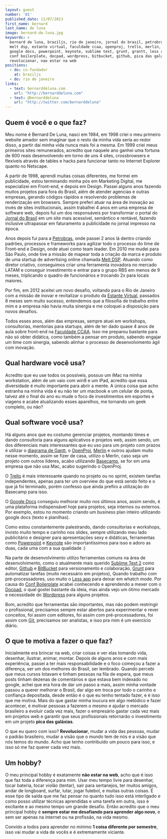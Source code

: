 ```yaml
---
layout: guest
number: '01'
published_date: 11/07/2013
first_name: bernard
last_name: de luna
image: bernard-de-luna.jpg
keywords: >
  bernard de luna, braziljs, rio de janeiro, jornal do brasil, petrobras,
  melt dsp, estante virtual, faculdade ccaa, openproj, trello, merlin, basecamp,
  google docs, powerpoint, keynote, sublime text, grunt, grantt, less app,
  conf boilerplate, docpad, wordpress, bitbucket, github, pica das galaxias,
  revolucionar, nao estar na web
positions:
  - do: co-fundador
    at: braziljs
  - do: rio de janeiro
links:
  - text: bernarddeluna.com
    url: "http://bernarddeluna.com"
  - text: @bernarddeluna
    url: "http://twitter.com/bernarddeluna"
---
```



## Quem é você e o que faz?

Meu nome é Bernard De Luna, nasci em 1984, em 1998 criei o meu primeiro website
amador sem imaginar que o resto da minha vida seria ao redor disso, a partir daí
minha vida nunca mais foi a mesma. Em 1999 criei meus primeiros sites
remunerados, acredito que naquele ano ganhei uma fortuna de 600 reais
desenvolvendo em torno de uns 4 sites, crossbrowsers e flexíveis através de
tables e hacks para funcionar tanto no Internet Explorer quanto no Netscape.

A partir de 1998, aprendi muitas coisas diferentes, me formei em publicidade,
estou terminando minha pós em Marketing Digital, me especializei em Front-end, e
depois em Design. Passei alguns anos fazendo muitos projetos para fora do
Brasil, além de atender agencias e outras empresas, gerando códigos rápidos e
resolvendo problemas de renderização em browsers. Sempre preferi atuar na área
de inovação ao invés de sites institucionais, assim trabalhei 4 anos em uma
empresa de software web, depois fui um dos responsáveis por transformar o portal
do [Jornal do Brasil][jornal-do-brasil] em um site mais acessível, semântico e
rentável, fazendo inclusive ultrapassar em faturamento a publicidade no jornal
impresso na época.

Anos depois fui para a [Petrobras][petrobras], onde passei 2 anos lá dentro
criando padrões, processos e frameworks para agilizar todo o processo do time de
Front-end e Design, onde atuei como team leader. Em 2010 me mudei para São
Paulo, onde tive a missão de mapear toda a criação da marca e produto de uma
startup de advertising online chamada [Melt DSP][melt-dsp]. Atuando como diretor
criativo, conseguimos criar uma ferramenta inovadora no mercado LATAM e
conseguir investimento e entrar para o grupo RBS em menos de 9 meses,
triplicando o quadro de funcionários e trocando 2x para locais maiores.

Por fim, em 2012 aceitei um novo desafio, voltando para o Rio de Janeiro com a
missão de inovar e revitalizar o produto da [Estante Virtual][estante-virtual],
passados 8 meses sem muito sucesso, entendemos que a filosofia de trabalho entre
mim e a empresa não havia muita sinergia e me coloquei a disposição para novos
desafios.

Todos esses anos, além das empresas, sempre atuei em workshops, consultorias,
mentorias para startups, além de ter dado quase 4 anos de aula sobre front-end
na [Faculdade CCAA][faculdade-ccaa]. Isso me preparou bastante para não só obter
didática, como também a pensar em produto, sabendo engajar um time com sinergia,
sabendo alinhar o processo de desenvolvimento ágil com inovação.


[jornal-do-brasil]: http://www.jb.com.br/
[petrobras]: http://www.petrobras.com.br
[melt-dsp]: http://www.meltdsp.com
[estante-virtual]: http://www.estantevirtual.com.br
[faculdade-ccaa]: http://www.faculdadeccaa.com.br


## Qual hardware você usa?

Acredito que eu use todos os possíveis, possuo um iMac na minha workstation,
além de um vaio com win8 e um iPad, acredito que essa diversidade é muito
importante para abrir a mente. A única coisa que acho estranha na minha vida é
eu não ter um macbook e um celular de ponta, talvez até o final do ano eu mude o
foco de investimentos em esportes e viagens e acabe atualizando esses aparelhos,
me tornando um geek completo, ou não?


## Qual software você usa?

Há alguns anos que eu costumo gerenciar projetos, montando times e dando
consultoria para alguns aplicativos e projetos web, assim sendo, um dos
diferenciais mais interessantes que eu uso para um projeto com prazos é utilizar
o [diagrama de Gantt][gantt], o [OpenProj][openproj], [Merlin][merlin] e outros
ajudam muito nesse momento, assim se fizer de casa, utilizo o Merlin, caso seja
um projeto com outros líderes, acabo utilizando [Basecamp][basecamp], se for em
uma empresa que não usa Mac, acabo sugerindo o OpenProj.

O [Trello][trello] é mais interessante quando no projeto ou no sprint, existem
tarefas independentes, apenas para ter um overview do que está sendo feito e o
que já foi terminado, porém confesso que ainda prefiro a utilização do Basecamp
para isso.

O [Google Docs][google-docs] conseguiu melhorar muito nos últimos anos, assim
sendo, é uma plataforma indispensável hoje para projetos, seja internos ou
externos. Por exemplo, estou no momento criando um business plan inteiro
utilizando google docs (texto e planilhas).

Como estou constantemente palestrando, dando consultorias e workshops, invisto
muito tempo e carinho nos slides, sempre utilizando meu lado publicitário e
designer para apresentações sexy e didáticas, ferramentas como
[Powerpoint][powerpoint] e [Keynote][keynote] são importantíssimos para isso e
adoro as duas, cada uma com a sua qualidade :)

Na parte de desenvolvimento utilizo ferramentas comuns na área de
desenvolvimento, como o atualmente mais querido [Sublime Text 2][sublime] como
editor, [Github][github] e [BitBucket][bitbucket] para versionamento e
colaboração, [Grunt][grunt] para automatizar tarefas (muito necessário em
projetos), Quando trabalho com pré-processadores, uso muito o
[Less app][less-app] para deixar em whatch mode. Por causa do
[Conf Boilerplate][conf-boilerplate] acabei conhecendo e aprendendo a mexer com
o [Docpad][docpad], o qual gostei bastante da ideia, mas ainda vejo um ótimo
mercado e necessidade do [Wordpress][wordpress] para alguns projetos.

Bom, acredito que ferramentas são importantes, mas não podem restringir o
profissional, precisamos sempre estar abertos para experimentar e rever
conceitos, foi assim com editores, foi assim com pré-processadores, foi assim
com [Git][git], precisamos ser analistas, e isso pra mim é um exercício diário.


[gantt]: http://pt.wikipedia.org/wiki/Diagrama_de_Gantt
[openproj]: http://sourceforge.net/projects/openproj/
[merlin]: http://www.projectwizards.net/en/merlin/
[basecamp]: http://basecamp.com/
[trello]: http://trello.com/
[google-docs]: http://docs.google.com
[powerpoint]: http://office.microsoft.com/PT-BR/powerpoint
[keynote]: http://www.apple.com/iwork/keynote/
[sublime]: http://www.sublimetext.com/
[github]: http://github.com
[bitbucket]: http://bitbucket.org/
[grunt]: http://gruntjs.com/
[less-app]: http://incident57.com/less/
[conf-boilerplate]: https://github.com/braziljs/conf-boilerplate
[docpad]: http://docpad.org/
[wordpress]: http://pt-br.wordpress.com/
[git]: http://git-scm.com/


## O que te motiva a fazer o que faz?

Inicialmente era brincar na web, criar coisas e ver elas tomando vida, desenhar,
ilustrar, animar, montar. Depois de alguns anos e com mais experiência, passei a
ter mais responsabilidade e o foco começou a fazer a diferença, ser um dos
melhores do Brasil, ser lembrado. Quando percebi que meus cursos lotavam e
tinham pessoas na fila de espera, que meus posts tinham dezenas de comentários e
que estava bem indexado no google, achei que era hora de dar um passo a mais,
assim minha vontade passou a querer melhorar o Brasil, dar algo em troca por
todo o carinho e confiança depositada, desde então é o que eu tenho tentado
fazer, e é isso que me motiva. Mais do que gastar minha loucura em algo metódico
e fazer acontecer, é motivar pessoas a fazerem o mesmo e ajudar o mercado
brasileiro a evoluir cada vez mais, fazer o empresário gastar cada vez mais em
projetos web e garantir que seus profissionais retornarão o investimento em um
projeto __pica das galáxias__.

O que eu quero com isso? __Revolucionar__, mudar a vida das pessoas, mudar o
padrão brasileiro, mudar a visão que o mundo tem de nós e a visão que nós temos
do mundo. Acho que tenho contribuído um pouco para isso, e isso só me faz querer
cada vez mais.


## Um hobby?

O meu principal hobby é exatamente __não estar na web__, acho que é isso que faz
toda a diferença para mim. Usar meu tempo livre para desenhar, tocar bateria,
tocar violão (tentar), sair para sertanejos, ter muitos amigos, andar de
longboard, surfar, lutar, jogar futebol, e muitas outras coisas. É esse tipo de
saída que me faz pensar no quanto tudo isso está interligado e como posso
utilizar técnicas aprendidas e uma tarefa em outra, isso é excitante e ao mesmo
tempo um grande desafio. Então acredito que o meu principal hobby é __sempre
estar me desafiando para aprender algo novo__, e sem ser apenas na internet ou
na profissão, na vida mesmo.

Convido a todos para aprender no mínimo __1 coisa diferente por semestre__, isso
vai mudar a vida de vocês e é extremamente viciante.
